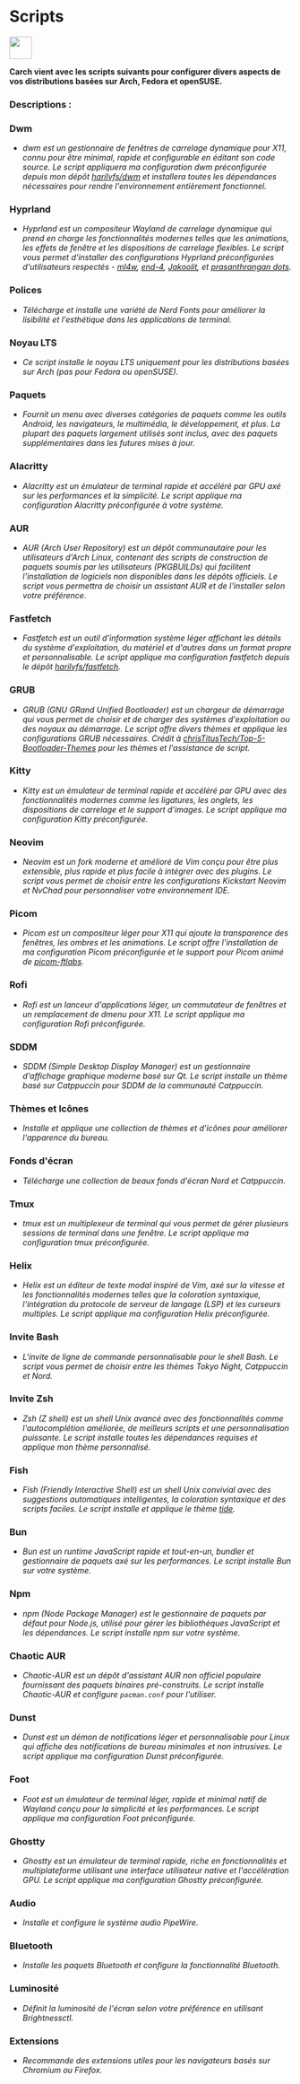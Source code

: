 # Scripts

<img src="https://cdn-icons-png.flaticon.com/128/3721/3721643.png" width="40" />

**Carch vient avec les scripts suivants pour configurer divers aspects de vos distributions basées sur Arch, Fedora et openSUSE.**

### Descriptions :

### Dwm
- *dwm est un gestionnaire de fenêtres de carrelage dynamique pour X11, connu pour être minimal, rapide et configurable en éditant son code source. Le script appliquera ma configuration dwm préconfigurée depuis mon dépôt [harilvfs/dwm](https://github.com/harilvfs/dwm) et installera toutes les dépendances nécessaires pour rendre l'environnement entièrement fonctionnel.*

### Hyprland
- *Hyprland est un compositeur Wayland de carrelage dynamique qui prend en charge les fonctionnalités modernes telles que les animations, les effets de fenêtre et les dispositions de carrelage flexibles. Le script vous permet d'installer des configurations Hyprland préconfigurées d'utilisateurs respectés - [ml4w](https://github.com/mylinuxforwork/dotfiles), [end-4](https://github.com/end-4/dots-hyprland), [Jakoolit](https://github.com/JaKooLit/Arch-Hyprland), et [prasanthrangan dots](https://github.com/prasanthrangan/hyprdots).*

### Polices
- *Télécharge et installe une variété de Nerd Fonts pour améliorer la lisibilité et l'esthétique dans les applications de terminal.*

### Noyau LTS
- *Ce script installe le noyau LTS uniquement pour les distributions basées sur Arch (pas pour Fedora ou openSUSE).*

### Paquets
- *Fournit un menu avec diverses catégories de paquets comme les outils Android, les navigateurs, le multimédia, le développement, et plus. La plupart des paquets largement utilisés sont inclus, avec des paquets supplémentaires dans les futures mises à jour.*

### Alacritty
- *Alacritty est un émulateur de terminal rapide et accéléré par GPU axé sur les performances et la simplicité. Le script applique ma configuration Alacritty préconfigurée à votre système.*

### AUR
- *AUR (Arch User Repository) est un dépôt communautaire pour les utilisateurs d'Arch Linux, contenant des scripts de construction de paquets soumis par les utilisateurs (PKGBUILDs) qui facilitent l'installation de logiciels non disponibles dans les dépôts officiels. Le script vous permettra de choisir un assistant AUR et de l'installer selon votre préférence.*

### Fastfetch
- *Fastfetch est un outil d'information système léger affichant les détails du système d'exploitation, du matériel et d'autres dans un format propre et personnalisable. Le script applique ma configuration fastfetch depuis le dépôt [harilvfs/fastfetch](https://github.com/harilvfs/fastfetch).*

### GRUB
- *GRUB (GNU GRand Unified Bootloader) est un chargeur de démarrage qui vous permet de choisir et de charger des systèmes d'exploitation ou des noyaux au démarrage. Le script offre divers thèmes et applique les configurations GRUB nécessaires. Crédit à [chrisTitusTech/Top-5-Bootloader-Themes](https://github.com/chrisTitusTech/Top-5-Bootloader-Themes) pour les thèmes et l'assistance de script.*

### Kitty
- *Kitty est un émulateur de terminal rapide et accéléré par GPU avec des fonctionnalités modernes comme les ligatures, les onglets, les dispositions de carrelage et le support d'images. Le script applique ma configuration Kitty préconfigurée.*

### Neovim
- *Neovim est un fork moderne et amélioré de Vim conçu pour être plus extensible, plus rapide et plus facile à intégrer avec des plugins. Le script vous permet de choisir entre les configurations Kickstart Neovim et NvChad pour personnaliser votre environnement IDE.*

### Picom
- *Picom est un compositeur léger pour X11 qui ajoute la transparence des fenêtres, les ombres et les animations. Le script offre l'installation de ma configuration Picom préconfigurée et le support pour Picom animé de [picom-ftlabs](https://github.com/r0-zero/picom).*

### Rofi
- *Rofi est un lanceur d'applications léger, un commutateur de fenêtres et un remplacement de dmenu pour X11. Le script applique ma configuration Rofi préconfigurée.*

### SDDM
- *SDDM (Simple Desktop Display Manager) est un gestionnaire d'affichage graphique moderne basé sur Qt. Le script installe un thème basé sur Catppuccin pour SDDM de la communauté Catppuccin.*

### Thèmes et Icônes
- *Installe et applique une collection de thèmes et d'icônes pour améliorer l'apparence du bureau.*

### Fonds d'écran
- *Télécharge une collection de beaux fonds d'écran Nord et Catppuccin.*

### Tmux
- *tmux est un multiplexeur de terminal qui vous permet de gérer plusieurs sessions de terminal dans une fenêtre. Le script applique ma configuration tmux préconfigurée.*

### Helix
- *Helix est un éditeur de texte modal inspiré de Vim, axé sur la vitesse et les fonctionnalités modernes telles que la coloration syntaxique, l'intégration du protocole de serveur de langage (LSP) et les curseurs multiples. Le script applique ma configuration Helix préconfigurée.*

### Invite Bash
- *L'invite de ligne de commande personnalisable pour le shell Bash. Le script vous permet de choisir entre les thèmes Tokyo Night, Catppuccin et Nord.*

### Invite Zsh
- *Zsh (Z shell) est un shell Unix avancé avec des fonctionnalités comme l'autocomplétion améliorée, de meilleurs scripts et une personnalisation puissante. Le script installe toutes les dépendances requises et applique mon thème personnalisé.*

### Fish
- *Fish (Friendly Interactive Shell) est un shell Unix convivial avec des suggestions automatiques intelligentes, la coloration syntaxique et des scripts faciles. Le script installe et applique le thème [tide](https://github.com/IlanCosman/tide).*

### Bun
- *Bun est un runtime JavaScript rapide et tout-en-un, bundler et gestionnaire de paquets axé sur les performances. Le script installe Bun sur votre système.*

### Npm
- *npm (Node Package Manager) est le gestionnaire de paquets par défaut pour Node.js, utilisé pour gérer les bibliothèques JavaScript et les dépendances. Le script installe npm sur votre système.*

### Chaotic AUR
- *Chaotic-AUR est un dépôt d'assistant AUR non officiel populaire fournissant des paquets binaires pré-construits. Le script installe Chaotic-AUR et configure `pacman.conf` pour l'utiliser.*

### Dunst
- *Dunst est un démon de notifications léger et personnalisable pour Linux qui affiche des notifications de bureau minimales et non intrusives. Le script applique ma configuration Dunst préconfigurée.*

### Foot
- *Foot est un émulateur de terminal léger, rapide et minimal natif de Wayland conçu pour la simplicité et les performances. Le script applique ma configuration Foot préconfigurée.*

### Ghostty
- *Ghostty est un émulateur de terminal rapide, riche en fonctionnalités et multiplateforme utilisant une interface utilisateur native et l'accélération GPU. Le script applique ma configuration Ghostty préconfigurée.*

### Audio
- *Installe et configure le système audio PipeWire.*

### Bluetooth
- *Installe les paquets Bluetooth et configure la fonctionnalité Bluetooth.*

### Luminosité
- *Définit la luminosité de l'écran selon votre préférence en utilisant Brightnessctl.*

### Extensions
- *Recommande des extensions utiles pour les navigateurs basés sur Chromium ou Firefox.*
